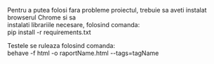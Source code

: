 Pentru a putea folosi fara probleme proiectul, trebuie sa aveti instalat browserul Chrome si sa \
instalati librariile necesare, folosind comanda: \
pip install -r requirements.txt

Testele se ruleaza folosind comanda:\
behave -f html -o raportName.html --tags=tagName